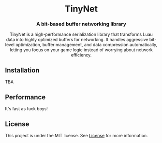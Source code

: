 <div align="center">

TinyNet
====

### A bit-based buffer networking library

TinyNet is a high-performance serialization library that transforms Luau data into highly optimized buffers for networking. It handles aggressive bit-level optimization, buffer management, and data compression automatically, letting you focus on your game logic instead of worrying about network efficiency.

</div>

## Installation

TBA

## Performance

It's fast as fuck boys!

## License

This project is under the MIT license. See [License](LICENSE.txt) for more information.